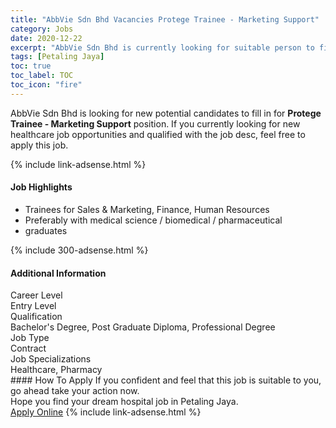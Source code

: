 ```yaml
---
title: "AbbVie Sdn Bhd Vacancies Protege Trainee - Marketing Support" 
category: Jobs 
date: 2020-12-22 
excerpt: "AbbVie Sdn Bhd is currently looking for suitable person to fill in the Protege Trainee - Marketing Support which positioned at Petaling Jaya" 
tags: [Petaling Jaya] 
toc: true 
toc_label: TOC 
toc_icon: "fire" 
--- 
```


<p>AbbVie Sdn Bhd is looking for new potential candidates to fill in for <b>Protege Trainee - Marketing Support</b> position. If you currently looking for new healthcare job opportunities and qualified with the job desc, feel free to apply this job.
</p>{% include link-adsense.html %} 
<div><div><div><h4>Job Highlights</h4></div></div><div><ul><li><div><div><div><div></div></div></div><div><span>Trainees for Sales &amp; Marketing, Finance, Human Resources</span></div></div></li><li><div><div><div><div></div></div></div><div><span>Preferably with medical science / biomedical / pharmaceutical</span></div></div></li><li><div><div><div><div></div></div></div><div><span>graduates</span></div></div></li></ul></div></div> 
{% include 300-adsense.html %} 
<div><div><div><h4>Additional Information</h4></div></div><div><div><div><div><div><div><div><div><span>Career Level</span></div></div><div><span>Entry Level</span></div></div></div></div><div><div><div><div><div><span>Qualification</span></div></div><div><span>Bachelor's Degree, Post Graduate Diploma, Professional Degree</span></div></div></div></div><div><div><div><div><div><span>Job Type</span></div></div><div><span>Contract</span></div></div></div></div><div><div><div><div><div><span>Job Specializations</span></div></div><div><span>Healthcare, Pharmacy</span></div></div></div></div></div></div></div></div> 
#### How To Apply 
If you confident and feel that this job is suitable to you, go ahead take your action now. <br/> 
Hope you find your dream hospital job in Petaling Jaya. <br/> 
<a href="https://www.jobstreet.com.my/en/job/protege-trainee-marketing-support-4448927?jobId=jobstreet-my-job-4448927&sectionRank=2&token=0~43795c18-0359-4290-a20f-7144e6d975e4&fr=SRP%20View%20In%20New%20Ta" class="btn btn--warning" target="_blank" rel="nofollow noopenner">Apply Online</a> 
{% include link-adsense.html %} 